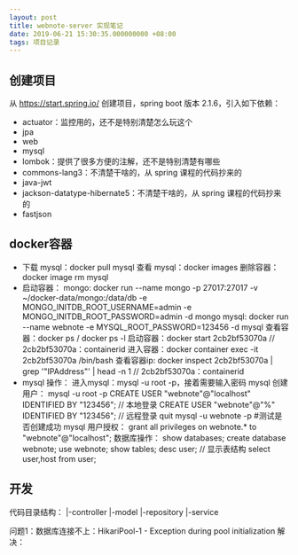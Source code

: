 ```yaml
---
layout: post
title: webnote-server 实现笔记
date: 2019-06-21 15:30:35.000000000 +08:00
tags: 项目记录
---
```


## 创建项目

从 https://start.spring.io/ 创建项目，spring boot 版本 2.1.6，引入如下依赖：

- actuator：监控用的，还不是特别清楚怎么玩这个
- jpa
- web
- mysql
- lombok：提供了很多方便的注解，还不是特别清楚有哪些
- commons-lang3：不清楚干啥的，从 spring 课程的代码抄来的
- java-jwt
- jackson-datatype-hibernate5：不清楚干啥的，从 spring 课程的代码抄来的
- fastjson

## docker容器

- 下载 mysql：docker pull mysql 
  查看 mysql：docker images
  删除容器：docker image rm mysql
- 启动容器：
    mongo: docker run --name mongo -p 27017:27017 -v ~/docker-data/mongo:/data/db -e MONGO_INITDB_ROOT_USERNAME=admin -e MONGO_INITDB_ROOT_PASSWORD=admin -d mongo
    mysql: docker run --name webnote -e MYSQL_ROOT_PASSWORD=123456 -d mysql
  查看容器：docker ps / docker ps -l
  启动容器：docker start 2cb2bf53070a // 2cb2bf53070a：containerid
  进入容器：docker container exec -it 2cb2bf53070a /bin/bash
  查看容器ip: docker inspect 2cb2bf53070a | grep '"IPAddress"' | head -n 1 // 2cb2bf53070a：containerid
- mysql 操作：
    进入mysql：mysql -u root -p，接着需要输入密码
    mysql 创建用户：
      mysql -u root -p 
      CREATE USER "webnote"@"localhost" IDENTIFIED BY "123456"; // 本地登录 
      CREATE USER "webnote"@"%" IDENTIFIED BY "123456"; // 远程登录 
      quit 
      mysql -u webnote -p #测试是否创建成功
    mysql 用户授权：
      grant all privileges on webnote.* to "webnote"@"localhost"; 
    数据库操作：
      show databases;
      create database webnote; 
      use webnote;
      show tables;
      desc user; // 显示表结构
      select user,host from user;

## 开发

代码目录结构：
|-controller
|-model
|-repository
|-service

问题1：数据库连接不上：HikariPool-1 - Exception during pool initialization
解决：

